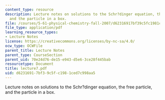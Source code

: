 ```yaml
---
content_type: resource
description: Lecture notes on solutions to the Schr?dinger equation, the free particle,
  and the particle in a box.
file: /courses/5-61-physical-chemistry-fall-2007/d62316917bf39c5fc1981ced7c998aa5_lecture7.pdf
file_type: application/pdf
learning_resource_types:
- Lecture Notes
license: https://creativecommons.org/licenses/by-nc-sa/4.0/
ocw_type: OCWFile
parent_title: Lecture Notes
parent_type: CourseSection
parent_uid: 70e24d76-de15-e943-d5e6-3ce28f445bab
resourcetype: Document
title: lecture7.pdf
uid: d6231691-7bf3-9c5f-c198-1ced7c998aa5
---
```

Lecture notes on solutions to the Schr?dinger equation, the free particle, and the particle in a box.